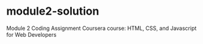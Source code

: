 # module2-solution
Module 2 Coding Assignment Coursera course: HTML, CSS, and Javascript for Web Developers
